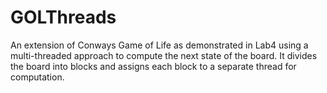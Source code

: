# GOLThreads
An extension of Conways Game of Life as demonstrated in Lab4 using a multi-threaded approach to compute the next state of the board. It divides the board into blocks and assigns each block to a separate thread for computation.

